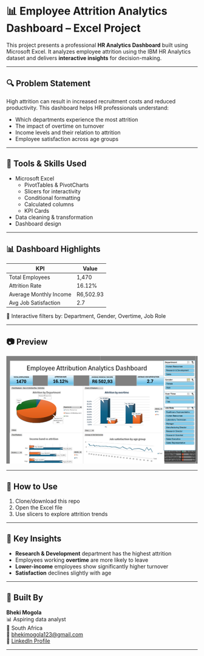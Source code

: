 # 📊 Employee Attrition Analytics Dashboard – Excel Project

This project presents a professional **HR Analytics Dashboard** built using Microsoft Excel. It analyzes employee attrition using the IBM HR Analytics dataset and delivers **interactive insights** for decision-making.

---

## 🔍 Problem Statement

High attrition can result in increased recruitment costs and reduced productivity. This dashboard helps HR professionals understand:

- Which departments experience the most attrition
- The impact of overtime on turnover
- Income levels and their relation to attrition
- Employee satisfaction across age groups

---

## 🧰 Tools & Skills Used

- Microsoft Excel
  - PivotTables & PivotCharts
  - Slicers for interactivity
  - Conditional formatting
  - Calculated columns
  - KPI Cards
- Data cleaning & transformation
- Dashboard design

---

## 📊 Dashboard Highlights

| KPI                      | Value      |
|--------------------------|------------|
| Total Employees          | 1,470      |
| Attrition Rate           | 16.12%     |
| Average Monthly Income   | R6,502.93  |
| Avg Job Satisfaction     | 2.7        |

🔹 Interactive filters by: Department, Gender, Overtime, Job Role

---

## 📷 Preview

![HR Dashboard Screenshot](HR-Attrition-Dashboard-screenshot.png)

---

## 🚀 How to Use
1. Clone/download this repo
2. Open the Excel file
3. Use slicers to explore attrition trends

---

## 🧠 Key Insights
- **Research & Development** department has the highest attrition
- Employees working **overtime** are more likely to leave
- **Lower-income** employees show significantly higher turnover
- **Satisfaction** declines slightly with age

---

## 👤 Built By
**Bheki Mogola**  
📊 Aspiring data analyst  
📍 South Africa  
📧 bhekimogola123@gmail.com  
🔗 [LinkedIn Profile](https://www.linkedin.com/in/bheki-mogola-8481122b7)

---

